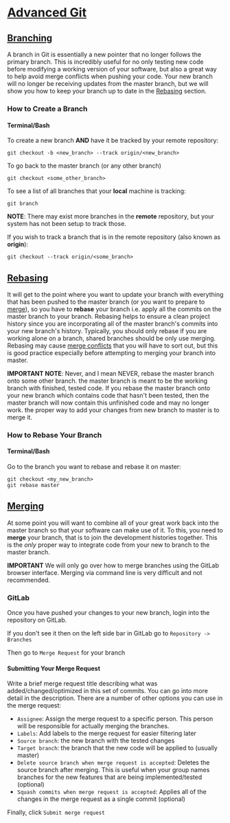 # [Advanced Git](https://www.atlassian.com/git/tutorials/merging-vs-rebasing)

## [Branching](https://git-scm.com/docs/git-checkout)

A branch in Git is essentially a new pointer that no longer follows the primary branch. This is incredibly useful for no only testing new code before modifying a working version of your software, but also a great way to help avoid merge conflicts when pushing your code. Your new branch will no longer be receiving updates from the master branch, but we will show you how to keep your branch up to date in the [Rebasing](#rebasing) section.  

### How to Create a Branch
#### Terminal/Bash
To create a new branch **AND** have it be tracked by your remote repository:
```
git checkout -b <new_branch> --track origin/<new_branch>
```

To go back to the master branch (or any other branch)
```
git checkout <some_other_branch>
```

To see a list of all branches that your **local** machine is tracking:
```
git branch
```
**NOTE**: There may exist more branches in the **remote** repository, but your system has not been setup to track those.  

If you wish to track a branch that is in the remote repository (also known as **origin**):
```
git checkout --track origin/<some_branch>
```

## [Rebasing](https://git-scm.com/docs/git-rebase)

It will get to the point where you want to update your branch with everything that has been pushed to the master branch (or you want to prepare to [merge](#merging)), so you have to **rebase** your branch i.e. apply all the commits on the master branch to your branch. Rebasing helps to ensure a clean project history since you are incorporating all of the master branch's commits into your new branch's history. Typically, you should only rebase if you are working alone on a branch, shared branches should be only use merging. Rebasing may cause [merge conflicts](#merge-conflicts) that you will have to sort out, but this is good practice especially before attempting to merging your branch into master.

**IMPORTANT NOTE**: Never, and I mean NEVER, rebase the master branch onto some other branch. the master branch is meant to be the working branch with finished, tested code. If you rebase the master branch onto your new branch which contains code that hasn't been tested, then the master branch will now contain this unfinished code and may no longer work. the proper way to add your changes from new branch to master is to merge it.

### How to Rebase Your Branch
#### Terminal/Bash
Go to the branch you want to rebase and rebase it on master:
```
git checkout <my_new_branch>
git rebase master
```

## [Merging](https://git-scm.com/docs/git-merge)
At some point you will want to combine all of your great work back into the master branch so that your software can make use of it. To this, you need to **merge** your branch, that is to join the development histories together. This is the *only* proper way to integrate code from your new to branch to the master branch.

**IMPORTANT** We will only go over how to merge branches using the GitLab browser interface. Merging via command line is very difficult and not recommended.

### GitLab
Once you have pushed your changes to your new branch, login into the repository on GitLab.

If you don't see it then on the left side bar in GitLab go to `Repository -> Branches`

Then go to `Merge Request` for your branch    

#### Submitting Your Merge Request
Write a brief merge request title describing what was added/changed/optimized in this set of commits. You can go into more detail in the description. There are a number of other options you can use in the merge request:
* `Assignee`: Assign the merge request to a specific person. This person will be responsible for actually merging the branches.
* `Labels`: Add labels to the merge request for easier filtering later
* `Source branch`: the new branch with the tested changes
* `Target branch`: the branch that the new code will be applied to (usually master)
* `Delete source branch when merge request is accepted`: Deletes the source branch after merging. This is useful when your group names branches for the new features that are being implemented/tested (optional)
* `Squash commits when merge request is accepted`: Applies all of the changes in the merge request as a single commit (optional)

Finally, click `Submit merge request`
